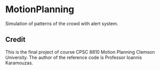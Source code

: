 # MotionPlanning
Simulation of patterns of the crowd with alert system. 

## Credit 
This is the final project of course CPSC 8810 Motion Planning Clemson University.
The author of the reference code is Professor Ioannis Karamouzas.  
